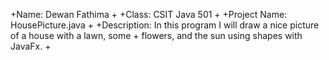 
+Name: Dewan Fathima                                                                          +
+Class: CSIT Java 501                                                                         +
+Project Name: HousePicture.java                                                              +
+Description: In this program I will draw a nice picture of a house with a lawn, some         +
flowers, and the sun using shapes with JavaFx.                                                +


